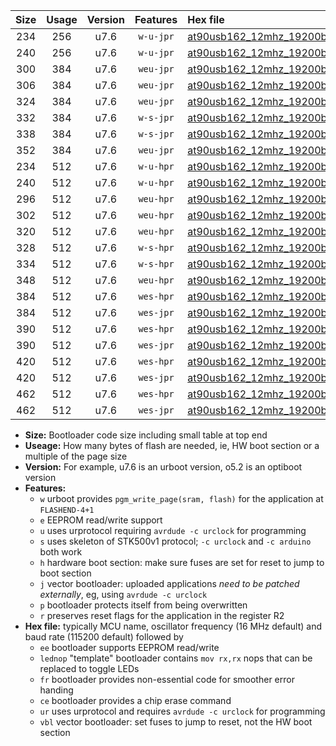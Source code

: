 |Size|Usage|Version|Features|Hex file|
|:-:|:-:|:-:|:-:|:--|
|234|256|u7.6|`w-u-jpr`|[at90usb162_12mhz_19200bps_ur_vbl.hex](https://raw.githubusercontent.com/stefanrueger/urboot/main//at90usb162_12mhz_19200bps_ur_vbl.hex)|
|240|256|u7.6|`w-u-jpr`|[at90usb162_12mhz_19200bps_lednop_ur_vbl.hex](https://raw.githubusercontent.com/stefanrueger/urboot/main//at90usb162_12mhz_19200bps_lednop_ur_vbl.hex)|
|300|384|u7.6|`weu-jpr`|[at90usb162_12mhz_19200bps_ee_ur_vbl.hex](https://raw.githubusercontent.com/stefanrueger/urboot/main//at90usb162_12mhz_19200bps_ee_ur_vbl.hex)|
|306|384|u7.6|`weu-jpr`|[at90usb162_12mhz_19200bps_ee_lednop_ur_vbl.hex](https://raw.githubusercontent.com/stefanrueger/urboot/main//at90usb162_12mhz_19200bps_ee_lednop_ur_vbl.hex)|
|324|384|u7.6|`weu-jpr`|[at90usb162_12mhz_19200bps_ee_lednop_fr_ur_vbl.hex](https://raw.githubusercontent.com/stefanrueger/urboot/main//at90usb162_12mhz_19200bps_ee_lednop_fr_ur_vbl.hex)|
|332|384|u7.6|`w-s-jpr`|[at90usb162_12mhz_19200bps_vbl.hex](https://raw.githubusercontent.com/stefanrueger/urboot/main//at90usb162_12mhz_19200bps_vbl.hex)|
|338|384|u7.6|`w-s-jpr`|[at90usb162_12mhz_19200bps_lednop_vbl.hex](https://raw.githubusercontent.com/stefanrueger/urboot/main//at90usb162_12mhz_19200bps_lednop_vbl.hex)|
|352|384|u7.6|`weu-jpr`|[at90usb162_12mhz_19200bps_ee_lednop_fr_ce_ur_vbl.hex](https://raw.githubusercontent.com/stefanrueger/urboot/main//at90usb162_12mhz_19200bps_ee_lednop_fr_ce_ur_vbl.hex)|
|234|512|u7.6|`w-u-hpr`|[at90usb162_12mhz_19200bps_ur.hex](https://raw.githubusercontent.com/stefanrueger/urboot/main//at90usb162_12mhz_19200bps_ur.hex)|
|240|512|u7.6|`w-u-hpr`|[at90usb162_12mhz_19200bps_lednop_ur.hex](https://raw.githubusercontent.com/stefanrueger/urboot/main//at90usb162_12mhz_19200bps_lednop_ur.hex)|
|296|512|u7.6|`weu-hpr`|[at90usb162_12mhz_19200bps_ee_ur.hex](https://raw.githubusercontent.com/stefanrueger/urboot/main//at90usb162_12mhz_19200bps_ee_ur.hex)|
|302|512|u7.6|`weu-hpr`|[at90usb162_12mhz_19200bps_ee_lednop_ur.hex](https://raw.githubusercontent.com/stefanrueger/urboot/main//at90usb162_12mhz_19200bps_ee_lednop_ur.hex)|
|320|512|u7.6|`weu-hpr`|[at90usb162_12mhz_19200bps_ee_lednop_fr_ur.hex](https://raw.githubusercontent.com/stefanrueger/urboot/main//at90usb162_12mhz_19200bps_ee_lednop_fr_ur.hex)|
|328|512|u7.6|`w-s-hpr`|[at90usb162_12mhz_19200bps.hex](https://raw.githubusercontent.com/stefanrueger/urboot/main//at90usb162_12mhz_19200bps.hex)|
|334|512|u7.6|`w-s-hpr`|[at90usb162_12mhz_19200bps_lednop.hex](https://raw.githubusercontent.com/stefanrueger/urboot/main//at90usb162_12mhz_19200bps_lednop.hex)|
|348|512|u7.6|`weu-hpr`|[at90usb162_12mhz_19200bps_ee_lednop_fr_ce_ur.hex](https://raw.githubusercontent.com/stefanrueger/urboot/main//at90usb162_12mhz_19200bps_ee_lednop_fr_ce_ur.hex)|
|384|512|u7.6|`wes-hpr`|[at90usb162_12mhz_19200bps_ee.hex](https://raw.githubusercontent.com/stefanrueger/urboot/main//at90usb162_12mhz_19200bps_ee.hex)|
|384|512|u7.6|`wes-jpr`|[at90usb162_12mhz_19200bps_ee_vbl.hex](https://raw.githubusercontent.com/stefanrueger/urboot/main//at90usb162_12mhz_19200bps_ee_vbl.hex)|
|390|512|u7.6|`wes-hpr`|[at90usb162_12mhz_19200bps_ee_lednop.hex](https://raw.githubusercontent.com/stefanrueger/urboot/main//at90usb162_12mhz_19200bps_ee_lednop.hex)|
|390|512|u7.6|`wes-jpr`|[at90usb162_12mhz_19200bps_ee_lednop_vbl.hex](https://raw.githubusercontent.com/stefanrueger/urboot/main//at90usb162_12mhz_19200bps_ee_lednop_vbl.hex)|
|420|512|u7.6|`wes-hpr`|[at90usb162_12mhz_19200bps_ee_lednop_fr.hex](https://raw.githubusercontent.com/stefanrueger/urboot/main//at90usb162_12mhz_19200bps_ee_lednop_fr.hex)|
|420|512|u7.6|`wes-jpr`|[at90usb162_12mhz_19200bps_ee_lednop_fr_vbl.hex](https://raw.githubusercontent.com/stefanrueger/urboot/main//at90usb162_12mhz_19200bps_ee_lednop_fr_vbl.hex)|
|462|512|u7.6|`wes-hpr`|[at90usb162_12mhz_19200bps_ee_lednop_fr_ce.hex](https://raw.githubusercontent.com/stefanrueger/urboot/main//at90usb162_12mhz_19200bps_ee_lednop_fr_ce.hex)|
|462|512|u7.6|`wes-jpr`|[at90usb162_12mhz_19200bps_ee_lednop_fr_ce_vbl.hex](https://raw.githubusercontent.com/stefanrueger/urboot/main//at90usb162_12mhz_19200bps_ee_lednop_fr_ce_vbl.hex)|

- **Size:** Bootloader code size including small table at top end
- **Useage:** How many bytes of flash are needed, ie, HW boot section or a multiple of the page size
- **Version:** For example, u7.6 is an urboot version, o5.2 is an optiboot version
- **Features:**
  + `w` urboot provides `pgm_write_page(sram, flash)` for the application at `FLASHEND-4+1`
  + `e` EEPROM read/write support
  + `u` uses urprotocol requiring `avrdude -c urclock` for programming
  + `s` uses skeleton of STK500v1 protocol; `-c urclock` and `-c arduino` both work
  + `h` hardware boot section: make sure fuses are set for reset to jump to boot section
  + `j` vector bootloader: uploaded applications *need to be patched externally*, eg, using `avrdude -c urclock`
  + `p` bootloader protects itself from being overwritten
  + `r` preserves reset flags for the application in the register R2
- **Hex file:** typically MCU name, oscillator frequency (16 MHz default) and baud rate (115200 default) followed by
  + `ee` bootloader supports EEPROM read/write
  + `lednop` "template" bootloader contains `mov rx,rx` nops that can be replaced to toggle LEDs
  + `fr` bootloader provides non-essential code for smoother error handing
  + `ce` bootloader provides a chip erase command
  + `ur` uses urprotocol and requires `avrdude -c urclock` for programming
  + `vbl` vector bootloader: set fuses to jump to reset, not the HW boot section
